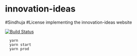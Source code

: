 # innovation-ideas

#Sindhuja
#License
implementing the innovation-ideas website

[![Build Status](https://travis-ci.org/innovationdemos/innovation-ideas.svg?branch=master)](https://travis-ci.org/innovationdemos/innovation-ideas)
```
  yarn
  yarn start
  yarn prod
```
